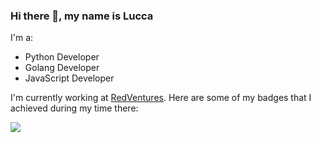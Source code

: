 ### Hi there 👋, my name is Lucca

I'm a:
* Python Developer
* Golang Developer
* JavaScript Developer

I'm currently working at [RedVentures](https://redventures.com/). Here are some of my badges that I achieved during my time there:

[<img src="https://badgeslab-images-bucket.s3-sa-east-1.amazonaws.com/redventures/lucca-marques.png">](https://badgeslab-images-bucket.s3-sa-east-1.amazonaws.com/redventures/lucca-marques.png)
